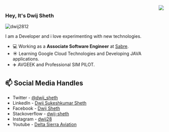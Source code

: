 <img align='right' src="https://github-readme-stats.vercel.app/api?username=dwij2812&show_icons=true&hide_rank=true&title_color=00ff41&icon_color=82eefd&text_color=afafaf&bg_color=151515">

### Hey, It's Dwij Sheth

<img src="https://komarev.com/ghpvc/?username=dwij2812" alt="dwij2812"/>

I am a Developer and i love experimenting with new technologies.

- 💻 Working as a **Associate Software Engineer** at [Sabre](https://www.sabre.com).
- ☀️ Learning Google Cloud Technologies and Developing JAVA applications.
- ✈️️ AVGEEK and Professional SIM PILOT.

## 📫 Social Media Handles
- Twitter - [@dwij_sheth](https://twitter.com/dwij_sheth)
- LinkedIn - [Dwij Sukeshkumar Sheth](https://in.linkedin.com/in/dwij28)
- Facebook - [Dwij Sheth](https://www.facebook.com/dwijsheth28/)
- Stackoverflow - [dwij-sheth](https://stackoverflow.com/users/10005073/dwij-sheth?tab=profile)
- Instagram - [dwij28](https://www.instagram.com/dwij28/)
- Youtube - [Delta Sierra Aviation](https://www.youtube.com/channel/UCeQkigleDAvgv4n4EeqH_Wg)
